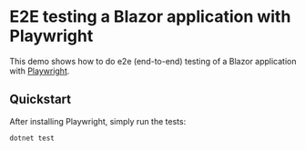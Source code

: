 # E2E testing a Blazor application with Playwright

This demo shows how to do e2e (end-to-end) testing of a Blazor application 
with [Playwright](https://playwright.dev/). 

## Quickstart

After installing Playwright, simply run the tests:
```sh
dotnet test
```